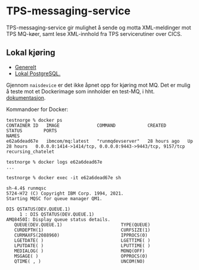 # TPS-messaging-service
TPS-messaging-service gir mulighet å sende og motta XML-meldinger mot TPS MQ-køer, samt lese XML-innhold fra TPS servicerutiner over CICS.

## Lokal kjøring
* [Generelt](../../docs/local_general.md)
* [Lokal PostgreSQL.](../../docs/local_db.md)

Gjennom `naisdevice` er det ikke åpnet opp for kjøring mot MQ. Det er mulig å teste mot et Dockerimage som innholder en test-MQ, i hht. [dokumentasjon](https://developer.ibm.com/tutorials/mq-connect-app-queue-manager-containers/).

Kommandoer for Docker:
```
testnorge % docker ps
CONTAINER ID   IMAGE              COMMAND            CREATED        STATUS        PORTS                                                      NAMES
e62a6dead67e   ibmcom/mq:latest   "runmqdevserver"   28 hours ago   Up 28 hours   0.0.0.0:1414->1414/tcp, 0.0.0.0:9443->9443/tcp, 9157/tcp   recursing_chatelet

testnorge % docker logs e62a6dead67e
...

testnorge % docker exec -it e62a6dead67e sh

sh-4.4$ runmqsc
5724-H72 (C) Copyright IBM Corp. 1994, 2021.
Starting MQSC for queue manager QM1.

DIS QSTATUS(DEV.QUEUE.1)
     1 : DIS QSTATUS(DEV.QUEUE.1)
AMQ8450I: Display queue status details.
   QUEUE(DEV.QUEUE.1)                      TYPE(QUEUE)
   CURDEPTH(1)                             CURFSIZE(1)
   CURMAXFS(2088960)                       IPPROCS(0)
   LGETDATE( )                             LGETTIME( )
   LPUTDATE( )                             LPUTTIME( )
   MEDIALOG( )                             MONQ(OFF)
   MSGAGE( )                               OPPROCS(0)
   QTIME( , )                              UNCOM(NO)

